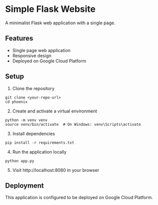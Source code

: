 # Simple Flask Website

A minimalist Flask web application with a single page.

## Features

- Single page web application
- Responsive design
- Deployed on Google Cloud Platform

## Setup

1. Clone the repository
```
git clone <your-repo-url>
cd phoenix
```

2. Create and activate a virtual environment
```
python -m venv venv
source venv/bin/activate  # On Windows: venv\Scripts\activate
```

3. Install dependencies
```
pip install -r requirements.txt
```

4. Run the application locally
```
python app.py
```

5. Visit http://localhost:8080 in your browser

## Deployment

This application is configured to be deployed on Google Cloud Platform.